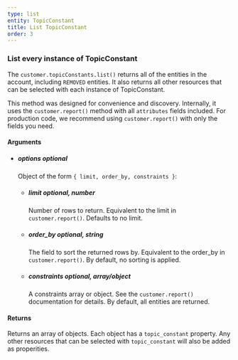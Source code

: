 ```yaml
---
type: list
entity: TopicConstant 
title: List TopicConstant 
order: 3
---
```


### List every instance of TopicConstant 


The `customer.topicConstants.list()` returns all of the entities in the account, including `REMOVED` entities. It also returns all other resources that can be selected with each instance of TopicConstant.

This method was designed for convenience and discovery. Internally, it uses the `customer.report()` method with all `attributes` fields included. For production code, we recommend using `customer.report()` with only the fields you need.


#### Arguments

-   ##### options _optional_
    Object of the form `{ limit, order_by, constraints }`:
    -   ##### limit _optional, number_
        Number of rows to return. Equivalent to the limit in `customer.report()`. Defaults to no limit.
    -   ##### order_by _optional, string_
        The field to sort the returned rows by. Equivalent to the order_by in `customer.report()`. By default, no sorting is applied.
    -   ##### constraints _optional, array/object_
        A constraints array or object. See the `customer.report()` documentation for details. By default, all entities are returned.


#### Returns

Returns an array of objects.
Each object has a `topic_constant` property. Any other resources that can be selected with `topic_constant` will also be added as properities.
